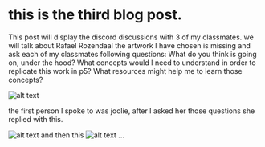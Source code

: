 # this is the third blog post.

This post will display the discord discussions with 3 of my classmates. we will talk about Rafael Rozendaal the artwork I have chosen is missing and ask each of my classmates following questions:
What do you think is going on, under the hood?
What concepts would I need to understand in order to replicate this work in p5?
What resources might help me to learn those concepts?

![alt text](<../../sceenshots/Screenshot 2025-03-09 at 11.49.10 PM.png>)

the first person I spoke to was joolie, after I asked her those questions she replied with this.

![alt text](<../../sceenshots/Screenshot 2025-03-09 at 11.51.48 PM.png>)
and then this
![alt text](<../../sceenshots/Screenshot 2025-03-09 at 11.52.38 PM.png>)
...
